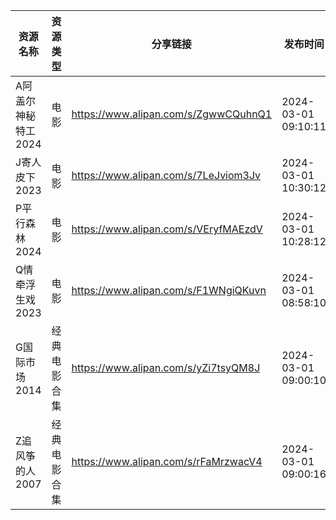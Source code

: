 | 资源名称         | 资源类型   | 分享链接                                 | 发布时间                |
| ------------ | ------ | ------------------------------------ | ------------------- |
| A阿盖尔神秘特工2024 | 电影     | https://www.alipan.com/s/ZgwwCQuhnQ1 | 2024-03-01 09:10:11 |
| J寄人皮下2023    | 电影     | https://www.alipan.com/s/7LeJviom3Jv | 2024-03-01 10:30:12 |
| P平行森林2024    | 电影     | https://www.alipan.com/s/VEryfMAEzdV | 2024-03-01 10:28:12 |
| Q情牵浮生戏2023   | 电影     | https://www.alipan.com/s/F1WNgiQKuvn | 2024-03-01 08:58:10 |
| G国际市场2014    | 经典电影合集 | https://www.alipan.com/s/yZi7tsyQM8J | 2024-03-01 09:00:10 |
| Z追风筝的人2007   | 经典电影合集 | https://www.alipan.com/s/rFaMrzwacV4 | 2024-03-01 09:00:16 |
